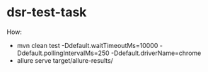 # dsr-test-task

How:
* mvn clean test -Ddefault.waitTimeoutMs=10000 -Ddefault.pollingIntervalMs=250 -Ddefault.driverName=chrome
* allure serve target/allure-results/
